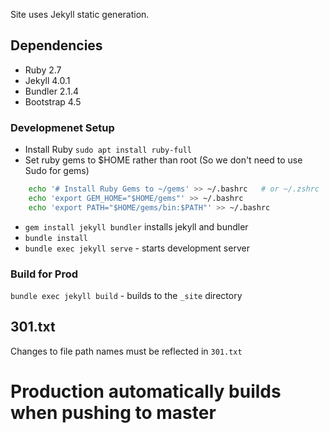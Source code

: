 Site uses Jekyll static generation.

## Dependencies
* Ruby 2.7
* Jekyll 4.0.1
* Bundler 2.1.4
* Bootstrap 4.5

### Developmenet Setup
* Install Ruby `sudo apt install ruby-full`
* Set ruby gems to $HOME rather than root (So we don't need to use Sudo for gems)
```bash
    echo '# Install Ruby Gems to ~/gems' >> ~/.bashrc   # or ~/.zshrc
    echo 'export GEM_HOME="$HOME/gems"' >> ~/.bashrc
    echo 'export PATH="$HOME/gems/bin:$PATH"' >> ~/.bashrc
```
* `gem install jekyll bundler` installs jekyll and bundler
* `bundle install`
* `bundle exec jekyll serve` - starts development server

### Build for Prod
`bundle exec jekyll build` - builds to the `_site` directory

## 301.txt
Changes to file path names must be reflected in `301.txt`

# Production automatically builds when pushing to master